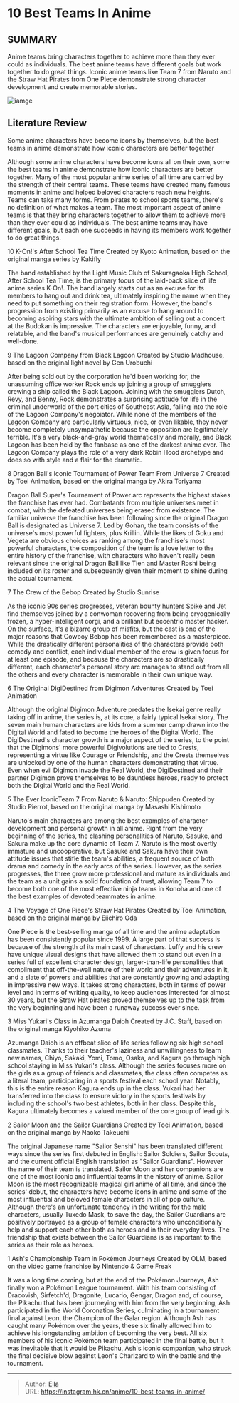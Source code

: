 # 10 Best Teams In Anime


## SUMMARY 


 Anime teams bring characters together to achieve more than they ever could as individuals. 
 The best anime teams have different goals but work together to do great things. 
 Iconic anime teams like Team 7 from 
Naruto
 and the Straw Hat Pirates from 
One Piece
 demonstrate strong character development and create memorable stories. 

![iamge](https://static1.srcdn.com/wordpress/wp-content/uploads/2023/10/10-best-teams-in-anime.jpg)

## Literature Review

Some anime characters have become icons by themselves, but the best teams in anime demonstrate how iconic characters are better together




Although some anime characters have become icons all on their own, some the best teams in anime demonstrate how iconic characters are better together. Many of the most popular anime series of all time are carried by the strength of their central teams. These teams have created many famous moments in anime and helped beloved characters reach new heights.
Teams can take many forms. From pirates to school sports teams, there&#39;s no definition of what makes a team. The most important aspect of anime teams is that they bring characters together to allow them to achieve more than they ever could as individuals. The best anime teams may have different goals, but each one succeeds in having its members work together to do great things.









 








 10  K-On!&#39;s After School Tea Time 
Created by Kyoto Animation, based on the original manga series by Kakifly
        

The band established by the Light Music Club of Sakuragaoka High School, After School Tea Time, is the primary focus of the laid-back slice of life anime series K-On!. The band largely starts out as an excuse for its members to hang out and drink tea, ultimately inspiring the name when they need to put something on their registration form. However, the band&#39;s progression from existing primarily as an excuse to hang around to becoming aspiring stars with the ultimate ambition of selling out a concert at the Budokan is impressive. The characters are enjoyable, funny, and relatable, and the band&#39;s musical performances are genuinely catchy and well-done.





 9  The Lagoon Company from Black Lagoon 
Created by Studio Madhouse, based on the original light novel by Gen Urobuchi
        

After being sold out by the corporation he&#39;d been working for, the unassuming office worker Rock ends up joining a group of smugglers crewing a ship called the Black Lagoon. Joining with the smugglers Dutch, Revy, and Benny, Rock demonstrates a surprising aptitude for life in the criminal underworld of the port cities of Southeast Asia, falling into the role of the Lagoon Company&#39;s negoiator. While none of the members of the Lagoon Company are particularly virtuous, nice, or even likable, they never become completely unsympathetic because the opposition are legitimately terrible. It&#39;s a very black-and-gray world thematically and morally, and Black Lagoon has been held by the fanbase as one of the darkest anime ever. The Lagoon Company plays the role of a very dark Robin Hood archetype and does so with style and a flair for the dramatic.





 8  Dragon Ball&#39;s Iconic Tournament of Power Team From Universe 7 
Created by Toei Animation, based on the original manga by Akira Toriyama
        

Dragon Ball Super&#39;s Tournament of Power arc represents the highest stakes the franchise has ever had. Combatants from multiple universes meet in combat, with the defeated universes being erased from existence. The familiar universe the franchise has been following since the original Dragon Ball is designated as Universe 7. Led by Gohan, the team consists of the universe&#39;s most powerful fighters, plus Krillin. While the likes of Goku and Vegeta are obvious choices as ranking among the franchise&#39;s most powerful characters, the composition of the team is a love letter to the entire history of the franchise, with characters who haven&#39;t really been relevant since the original Dragon Ball like Tien and Master Roshi being included on its roster and subsequently given their moment to shine during the actual tournament.





 7  The Crew of the Bebop 
Created by Studio Sunrise
        

As the iconic 90s series progresses, veteran bounty hunters Spike and Jet find themselves joined by a conwoman recovering from being cryogenically frozen, a hyper-intelligent corgi, and a brilliant but eccentric master hacker. On the surface, it&#39;s a bizarre group of misfits, but the cast is one of the major reasons that Cowboy Bebop has been remembered as a masterpiece. While the drastically different personalities of the characters provide both comedy and conflict, each individual member of the crew is given focus for at least one episode, and because the characters are so drastically different, each character&#39;s personal story arc manages to stand out from all the others and every character is memorable in their own unique way.





 6  The Original DigiDestined from Digimon Adventures 
Created by Toei Animation
        

Although the original Digimon Adventure predates the Isekai genre really taking off in anime, the series is, at its core, a fairly typical Isekai story. The seven main human characters are kids from a summer camp drawn into the Digital World and fated to become the heroes of the Digital World. The DigiDestined&#39;s character growth is a major aspect of the series, to the point that the Digimons&#39; more powerful Digivolutions are tied to Crests, representing a virtue like Courage or Friendship, and the Crests themselves are unlocked by one of the human characters demonstrating that virtue. Even when evil Digimon invade the Real World, the DigiDestined and their partner Digimon prove themselves to be dauntless heroes, ready to protect both the Digital World and the Real World.





 5  The Ever IconicTeam 7 From Naruto &amp; Naruto: Shippuden 
Created by Studio Pierrot, based on the original manga by Masashi Kishimoto
        

Naruto&#39;s main characters are among the best examples of character development and personal growth in all anime. Right from the very beginning of the series, the clashing personalities of Naruto, Sasuke, and Sakura make up the core dynamic of Team 7. Naruto is the most overtly immature and uncooperative, but Sasuke and Sakura have their own attitude issues that stifle the team&#39;s abilities, a frequent source of both drama and comedy in the early arcs of the series. However, as the series progresses, the three grow more professional and mature as individuals and the team as a unit gains a solid foundation of trust, allowing Team 7 to become both one of the most effective ninja teams in Konoha and one of the best examples of devoted teammates in anime.





 4  The Voyage of One Piece&#39;s Straw Hat Pirates 
Created by Toei Animation, based on the original manga by Eiichiro Oda
        

One Piece is the best-selling manga of all time and the anime adaptation has been consistently popular since 1999. A large part of that success is because of the strength of its main cast of characters. Luffy and his crew have unique visual designs that have allowed them to stand out even in a series full of excellent character design, larger-than-life personalities that compliment that off-the-wall nature of their world and their adventures in it, and a slate of powers and abilities that are constantly growing and adapting in impressive new ways. It takes strong characters, both in terms of power level and in terms of writing quality, to keep audiences interested for almost 30 years, but the Straw Hat pirates proved themselves up to the task from the very beginning and have been a runaway success ever since.





 3  Miss Yukari&#39;s Class in Azumanga Daioh 
Created by J.C. Staff, based on the original manga Kiyohiko Azuma
        

Azumanga Daioh is an offbeat slice of life series following six high school classmates. Thanks to their teacher&#39;s laziness and unwillingness to learn new names, Chiyo, Sakaki, Yomi, Tomo, Osaka, and Kagura go through high school staying in Miss Yukari&#39;s class. Although the series focuses more on the girls as a group of friends and classmates, the class often competes as a literal team, participating in a sports festival each school year. Notably, this is the entire reason Kagura ends up in the class. Yukari had her transferred into the class to ensure victory in the sports festivals by including the school&#39;s two best athletes, both in her class. Despite this, Kagura ultimately becomes a valued member of the core group of lead girls.





 2  Sailor Moon and the Sailor Guardians 
Created by Toei Animation, based on the original manga by Naoko Takeuchi
        

 The original Japanese name &#34;Sailor Senshi&#34; has been translated different ways since the series first debuted in English: Sailor Soldiers, Sailor Scouts, and the current official English translation as &#34;Sailor Guardians&#34;. However the name of their team is translated, Sailor Moon and her companions are one of the most iconic and influential teams in the history of anime. Sailor Moon is the most recognizable magical girl anime of all time, and since the series&#39; debut, the characters have become icons in anime and some of the most influential and beloved female characters in all of pop culture. Although there&#39;s an unfortunate tendency in the writing for the male characters, usually Tuxedo Mask, to save the day, the Sailor Guardians are positively portrayed as a group of female characters who unconditionally help and support each other both as heroes and in their everyday lives. The friendship that exists between the Sailor Guardians is as important to the series as their role as heroes.





 1  Ash&#39;s Championship Team in Pokémon Journeys 
Created by OLM, based on the video game franchise by Nintendo &amp; Game Freak
        

It was a long time coming, but at the end of the Pokémon Journeys, Ash finally won a Pokémon League tournament. With his team consisting of Dracovish, Sirfetch&#39;d, Dragonite, Lucario, Gengar, Dragon and, of course, the Pikachu that has been journeying with him from the very beginning, Ash participated in the World Coronation Series, culminating in a tournament final against Leon, the Champion of the Galar region. Although Ash has caught many Pokémon over the years, these six finally allowed him to achieve his longstanding ambition of becoming the very best. All six members of his iconic Pokémon team participated in the final battle, but it was inevitable that it would be Pikachu, Ash&#39;s iconic companion, who struck the final decisive blow against Leon&#39;s Charizard to win the battle and the tournament. 

---

> Author: [Ella](https://instagram.hk.cn/)  
> URL: https://instagram.hk.cn/anime/10-best-teams-in-anime/  

